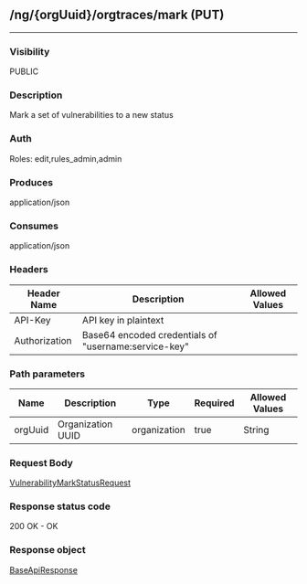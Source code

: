 ## /ng/{orgUuid}/orgtraces/mark (PUT)
---
### Visibility
PUBLIC
### Description
Mark a set of vulnerabilities to a new status
### Auth
Roles: edit,rules_admin,admin
### Produces
application/json
### Consumes
application/json
### Headers
| Header Name | Description | Allowed Values |
| ----------- | ----------- | ----------- |
| API-Key | API key in plaintext |  |
| Authorization | Base64 encoded credentials of &quot;username:service-key&quot; |  |
### Path parameters
| Name | Description | Type | Required | Allowed Values |
| ----------- | ----------- | ----------- | ----------- | ----------- |
| orgUuid | Organization UUID | organization | true | String |
### Request Body
[VulnerabilityMarkStatusRequest](<../../objects/VulnerabilityMarkStatusRequest.md>)
### Response status code
200 OK - OK
### Response object
[BaseApiResponse](<../../objects/BaseApiResponse.md>)
